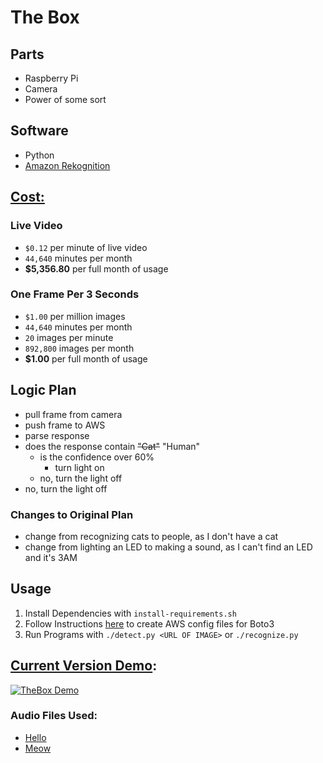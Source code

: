 # The Box

## Parts
* Raspberry Pi
* Camera
* Power of some sort

## Software
* Python
* [Amazon Rekognition](https://github.com/boto/boto3#quick-start)

## [Cost:](https://aws.amazon.com/rekognition/pricing/)
### Live Video
* `$0.12` per minute of live video
* `44,640` minutes per month
* **$5,356.80** per full month of usage

### One Frame Per 3 Seconds
* `$1.00` per million images
* `44,640` minutes per month
* `20` images per minute
* `892,800` images per month
* **$1.00** per full month of usage

## Logic Plan
* pull frame from camera
* push frame to AWS
* parse response
* does the response contain ~~"Cat"~~ "Human"
  * is the confidence over 60%
    * turn light on
  * no, turn the light off
* no, turn the light off

### Changes to Original Plan
* change from recognizing cats to people, as I don't have a cat
* change from lighting an LED to making a sound, as I can't find an LED and it's 3AM

## Usage
1. Install Dependencies with `install-requirements.sh`
2. Follow Instructions [here](https://github.com/boto/boto3#quick-start) to create AWS config files for Boto3
3. Run Programs with `./detect.py <URL OF IMAGE>` or `./recognize.py`

## [Current Version Demo](https://www.youtube.com/watch?v=Vzd3liGFyoU):
[![TheBox Demo](https://img.youtube.com/vi/Vzd3liGFyoU/0.jpg)](https://www.youtube.com/watch?v=Vzd3liGFyoU)

### Audio Files Used:
* [Hello](http://soundbible.com/678-Hello.html)
* [Meow](http://soundbible.com/674-Cat-Meow.html)

